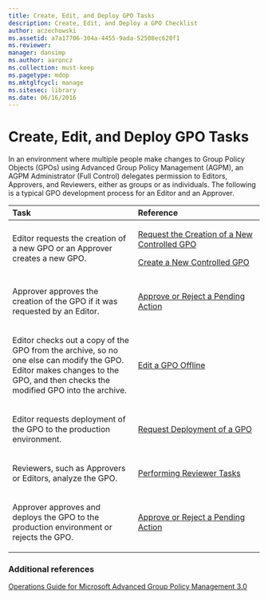 ```yaml
---
title: Create, Edit, and Deploy GPO Tasks
description: Create, Edit, and Deploy a GPO Checklist
author: aczechowski
ms.assetid: a7a17706-304a-4455-9ada-52508ec620f1
ms.reviewer: 
manager: dansimp
ms.author: aaroncz
ms.collection: must-keep
ms.pagetype: mdop
ms.mktglfcycl: manage
ms.sitesec: library
ms.date: 06/16/2016
---
```



# Create, Edit, and Deploy GPO Tasks


In an environment where multiple people make changes to Group Policy Objects (GPOs) using Advanced Group Policy Management (AGPM), an AGPM Administrator (Full Control) delegates permission to Editors, Approvers, and Reviewers, either as groups or as individuals. The following is a typical GPO development process for an Editor and an Approver.

<table>
<colgroup>
<col width="50%" />
<col width="50%" />
</colgroup>
<thead>
<tr class="header">
<th align="left">Task</th>
<th align="left">Reference</th>
</tr>
</thead>
<tbody>
<tr class="odd">
<td align="left"><p>Editor requests the creation of a new GPO or an Approver creates a new GPO.</p></td>
<td align="left"><p><a href="request-the-creation-of-a-new-controlled-gpo-agpm30ops.md" data-raw-source="[Request the Creation of a New Controlled GPO](request-the-creation-of-a-new-controlled-gpo-agpm30ops.md)">Request the Creation of a New Controlled GPO</a></p>
<p><a href="create-a-new-controlled-gpo-agpm30ops.md" data-raw-source="[Create a New Controlled GPO](create-a-new-controlled-gpo-agpm30ops.md)">Create a New Controlled GPO</a></p></td>
</tr>
<tr class="even">
<td align="left"><p>Approver approves the creation of the GPO if it was requested by an Editor.</p></td>
<td align="left"><p><a href="approve-or-reject-a-pending-action-agpm30ops.md" data-raw-source="[Approve or Reject a Pending Action](approve-or-reject-a-pending-action-agpm30ops.md)">Approve or Reject a Pending Action</a></p></td>
</tr>
<tr class="odd">
<td align="left"><p>Editor checks out a copy of the GPO from the archive, so no one else can modify the GPO. Editor makes changes to the GPO, and then checks the modified GPO into the archive.</p></td>
<td align="left"><p><a href="edit-a-gpo-offline-agpm30ops.md" data-raw-source="[Edit a GPO Offline](edit-a-gpo-offline-agpm30ops.md)">Edit a GPO Offline</a></p></td>
</tr>
<tr class="even">
<td align="left"><p>Editor requests deployment of the GPO to the production environment.</p></td>
<td align="left"><p><a href="request-deployment-of-a-gpo-agpm30ops.md" data-raw-source="[Request Deployment of a GPO](request-deployment-of-a-gpo-agpm30ops.md)">Request Deployment of a GPO</a></p></td>
</tr>
<tr class="odd">
<td align="left"><p>Reviewers, such as Approvers or Editors, analyze the GPO.</p></td>
<td align="left"><p><a href="performing-reviewer-tasks-agpm30ops.md" data-raw-source="[Performing Reviewer Tasks](performing-reviewer-tasks-agpm30ops.md)">Performing Reviewer Tasks</a></p></td>
</tr>
<tr class="even">
<td align="left"><p>Approver approves and deploys the GPO to the production environment or rejects the GPO.</p></td>
<td align="left"><p><a href="approve-or-reject-a-pending-action-agpm30ops.md" data-raw-source="[Approve or Reject a Pending Action](approve-or-reject-a-pending-action-agpm30ops.md)">Approve or Reject a Pending Action</a></p></td>
</tr>
</tbody>
</table>

 

### Additional references

[Operations Guide for Microsoft Advanced Group Policy Management 3.0](operations-guide-for-microsoft-advanced-group-policy-management-30-agpm30ops.md)

 

 





